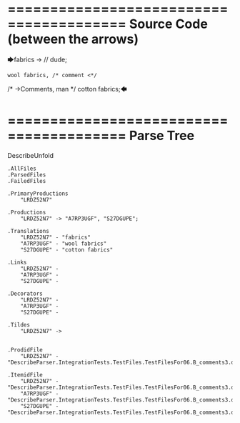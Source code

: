 ========================================
Source Code (between the arrows)
========================================

🡆fabrics ->        // dude;

    wool fabrics, /* comment <*/
/* ->Comments, man */    cotton fabrics;🡄

========================================
Parse Tree
========================================
DescribeUnfold

    .AllFiles
    .ParsedFiles
    .FailedFiles

    .PrimaryProductions
        "LRDZ52N7" 

    .Productions
        "LRDZ52N7" -> "A7RP3UGF", "S27DGUPE";

    .Translations
        "LRDZ52N7" - "fabrics"
        "A7RP3UGF" - "wool fabrics"
        "S27DGUPE" - "cotton fabrics"

    .Links
        "LRDZ52N7" - 
        "A7RP3UGF" - 
        "S27DGUPE" - 

    .Decorators
        "LRDZ52N7" - 
        "A7RP3UGF" - 
        "S27DGUPE" - 

    .Tildes
        "LRDZ52N7" -> 


    .ProdidFile
        "LRDZ52N7" - "DescribeParser.IntegrationTests.TestFiles.TestFilesFor06.B_comments3.ds"

    .ItemidFile
        "LRDZ52N7" - "DescribeParser.IntegrationTests.TestFiles.TestFilesFor06.B_comments3.ds"
        "A7RP3UGF" - "DescribeParser.IntegrationTests.TestFiles.TestFilesFor06.B_comments3.ds"
        "S27DGUPE" - "DescribeParser.IntegrationTests.TestFiles.TestFilesFor06.B_comments3.ds"

